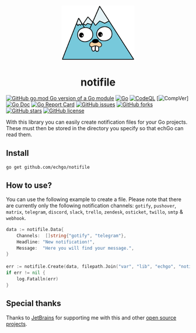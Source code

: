 <div align="center">

<br><img src="https://raw.githubusercontent.com/echgo/logo/main/logo.svg" width="200" />

# notifile

</div>

[![GitHub go.mod Go version of a Go module](https://img.shields.io/github/go-mod/go-version/echgo/notifile.svg)](https://golang.org/) [![Go](https://github.com/echgo/notifile/actions/workflows/go.yml/badge.svg)](https://github.com/echgo/notifile/actions/workflows/go.yml) [![CodeQL](https://github.com/echgo/notifile/actions/workflows/codeql.yml/badge.svg)](https://github.com/echgo/notifile/actions/workflows/codeql.yml) [![CompVer](https://github.com/echgo/notifile/actions/workflows/compver.yml/badge.svg)] [![Go Doc](https://godoc.org/github.com/echgo/notifile?status.svg)](https://pkg.go.dev/github.com/echgo/notifile)  [![Go Report Card](https://goreportcard.com/badge/github.com/echgo/notifile)](https://goreportcard.com/report/github.com/echgo/notifile) [![GitHub issues](https://img.shields.io/github/issues/echgo/notifile)](https://github.com/echgo/notifile/issues) [![GitHub forks](https://img.shields.io/github/forks/echgo/notifile)](https://github.com/echgo/notifile/network) [![GitHub stars](https://img.shields.io/github/stars/echgo/notifile)](https://github.com/echgo/notifile/stargazers) [![GitHub license](https://img.shields.io/github/license/echgo/notifile)](https://github.com/echgo/notifile/blob/master/LICENSE)

With this library you can easily create notification files for your Go projects. These must then be stored in the directory you specify so that echGo can read them.

## Install

```console
go get github.com/echgo/notifile
```

## How to use?

You can use the following example to create a file. Please note that there are currently only the following notification channels: `gotify`, `pushover`, `matrix`, `telegram`, `discord`, `slack`, `trello`, `zendesk`, `osticket`, `twillo`, `smtp` & `webhook`.

```go
data := notifile.Data{
    Channels:  []string{"gotify", "telegram"},
    Headline: "New notification!",
    Message:  "Here you will find your message.",
}

err := notifile.Create(data, filepath.Join("var", "lib", "echgo", "notification")
if err != nil {
    log.Fatalln(err)
}
```

## Special thanks

Thanks to [JetBrains](https://github.com/JetBrains) for supporting me with this and other [open source projects](https://www.jetbrains.com/community/opensource/#support).